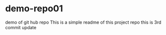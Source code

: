 # demo-repo01
demo of git hub repo
This is a simple readme of this project repo
this is 3rd commit update